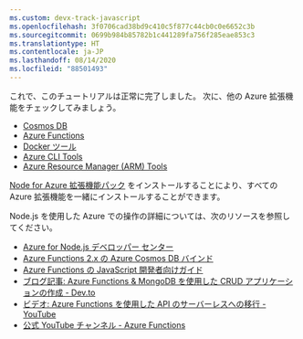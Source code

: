 ```yaml
---
ms.custom: devx-track-javascript
ms.openlocfilehash: 3f0706cad38bd9c410c5f877c44cb0c0e6652c3b
ms.sourcegitcommit: 0699b984b85782b1c441289fa756f285eae853c3
ms.translationtype: HT
ms.contentlocale: ja-JP
ms.lasthandoff: 08/14/2020
ms.locfileid: "88501493"
---
```

これで、このチュートリアルは正常に完了しました。 次に、他の Azure 拡張機能をチェックしてみましょう。

* [Cosmos DB](https://marketplace.visualstudio.com/items?itemName=ms-azuretools.vscode-cosmosdb)
* [Azure Functions](https://marketplace.visualstudio.com/items?itemName=ms-azuretools.vscode-azurefunctions)
* [Docker ツール](https://marketplace.visualstudio.com/items?itemName=ms-azuretools.vscode-docker)
* [Azure CLI Tools](https://marketplace.visualstudio.com/items?itemName=ms-vscode.azurecli)
* [Azure Resource Manager (ARM) Tools](https://marketplace.visualstudio.com/items?itemName=msazurermtools.azurerm-vscode-tools)

[Node for Azure 拡張機能パック](https://marketplace.visualstudio.com/items?itemName=ms-vscode.vscode-node-azure-pack) をインストールすることにより、すべての Azure 拡張機能を一緒にインストールすることができます。

Node.js を使用した Azure での操作の詳細については、次のリソースを参照してください。

* [Azure for Node.js デベロッパー センター](https://docs.microsoft.com/azure/developer/javascript)
* [Azure Functions 2.x の Azure Cosmos DB バインド](https://docs.microsoft.com/azure/azure-functions/functions-bindings-cosmosdb-v2?tabs=javascript)
* [Azure Functions の JavaScript 開発者向けガイド](https://docs.microsoft.com/azure/azure-functions/functions-reference-node)
* [ブログ記事: Azure Functions & MongoDB を使用した CRUD アプリケーションの作成 - Dev.to](https://dev.to/azure/ezra-s-potluck-day-4-of-25daysofserverless-challenge-4pd6)
* [ビデオ: Azure Functions を使用した API のサーバーレスへの移行 - YouTube](https://youtu.be/89WXgaY-NqY)
* [公式 YouTube チャンネル - Azure Functions](https://www.youtube.com/channel/UCtUYj6As_XFkOooUFnsJbYg)
